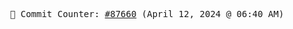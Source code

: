 <p align="center">
    <samp>
        📮 Commit Counter: <a href="https://github.com/Javascript-void0/Javascript-void0/commits/main">#87660</a> (April 12, 2024 @ 06:40 AM)
    </samp>
</p>